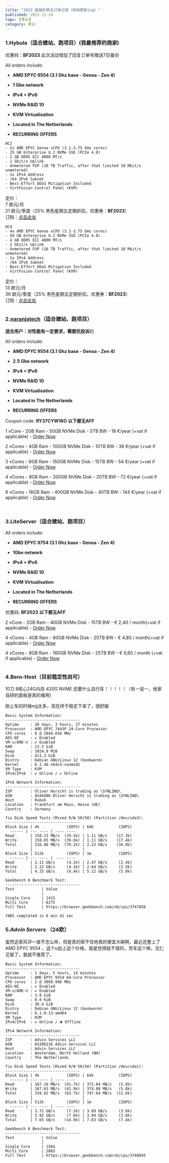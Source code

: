 ```yaml
---
title: "2023 猫猫的黑五订单记录（持续更新ing）"
published: 2023-11-24
tags: [黑五]
category: 黑五
---
```


### 1.Hybula（适合建站、跑项目）(我最推荐的商家)

优惠码：**BF2023** 此次活动增加了回复订单号赠送7日备份

All orders include:

- **AMD EPYC 9554 (3.1 Ghz base - Genoa - Zen 4)**

- **1 Gbe network**

- **IPv4 + IPv6**

- **NVMe RAID 10**

- **KVM Virtualisation**

- **Located in The Netherlands**

- **RECURRING OFFERS**

```shell
HC2
- 2x AMD EPYC Genoa vCPU (3.1-3.75 GHz cores)
- 25 GB Enterprise U.2 NVMe SSD (PCIe 4.0)
- 2 GB DDR5 ECC 4800 MT/s
- 1 Gbit/s Uplink
- Unmetered FUP (10 TB Traffic, after that limited 10 Mbit/s unmetered)
- 1x IPv4 Address
- /64 IPv6 Subnet
- Best-Effort DDoS Mitigation Included
- VirtFusion Control Panel (KVM)
```

定价：  
7 欧元/月  
21 欧元/季度（25% 黑色星期五定期折扣，优惠券：**BF2023**）  
订购：[点击此处](https://portal.hybula.com/store/cloud/hc2)

  

```shell
HC4
- 4x AMD EPYC Genoa vCPU (3.1-3.75 GHz cores)
- 50 GB Enterprise U.2 NVMe SSD (PCIe 4.0)
- 4 GB DDR5 ECC 4800 MT/s
- 2 Gbit/s Uplink
- Unmetered FUP (10 TB Traffic, after that limited 10 Mbit/s unmetered)
- 1x IPv4 Address
- /64 IPv6 Subnet
- Best-Effort DDoS Mitigation Included
- VirtFusion Control Panel (KVM)
```

定价：  
13 欧元/月  
36 欧元/季度（25% 黑色星期五定期折扣，优惠券：**BF2023**）  
订购：[点击此处](https://portal.hybula.com/store/cloud/hc4)

<picture>
    <source srcset="https://s3.catcat.blog/images/2023/11/image-2.avif" type="image/avif">
    <source srcset="https://s3.catcat.blog/images/2023/11/image-2.webp" type="image/webp">
    <img src="https://s3.catcat.blog/images/2023/11/image-2.jpg" alt="" loading="lazy">
</picture>

### 2.[naranjatech](https://lowendtalk.com/profile/naranjatech)（适合建站、跑项目）

**适合用户：**对性能有一定要求，需要**抗投诉**的

All orders include:

- **AMD EPYC 9554 (3.1 Ghz base - Genoa - Zen 4)**

- **2.5 Gbe network**

- **IPv4 + IPv6**

- **NVMe RAID 10**

- **KVM Virtualisation**

- **Located in The Netherlands**

- **RECURRING OFFERS**

Coupon code: **RY37CYW16O** **以下都无AFF**

1 vCore - 2GB Ram - 50GB NVMe Disk - 5TB BW - 18 €/year (+vat if applicable) - [Order Now](https://clients.naranja.tech/store/black-friday-2023)

2 vCores - 4GB Ram - 100GB NVMe Disk - 10TB BW - 36 €/year (+vat if applicable) - [Order Now](https://clients.naranja.tech/store/black-friday-2023)

3 vCores - 6GB Ram - 150GB NVMe Disk - 15TB BW - 54 €/year (+vat if applicable) - [Order Now](https://clients.naranja.tech/store/black-friday-2023)

4 vCores - 8GB Ram - 200GB NVMe Disk - 20TB BW - 72 €/year (+vat if applicable) - [Order Now](https://clients.naranja.tech/store/black-friday-2023)

8 vCores - 16GB Ram - 400GB NVMe Disk - 40TB BW - 144 €/year (+vat if applicable) - [Order Now](https://clients.naranja.tech/store/black-friday-2023)

<picture>
    <source srcset="https://s3.catcat.blog/images/2023/11/image-4.avif" type="image/avif">
    <source srcset="https://s3.catcat.blog/images/2023/11/image-4.webp" type="image/webp">
    <img src="https://s3.catcat.blog/images/2023/11/image-4.jpg" alt="" loading="lazy">
</picture>

<picture>
    <source srcset="https://s3.catcat.blog/images/2023/11/image-1.avif" type="image/avif">
    <source srcset="https://s3.catcat.blog/images/2023/11/image-1.webp" type="image/webp">
    <img src="https://s3.catcat.blog/images/2023/11/image-1.jpg" alt="" loading="lazy">
</picture>

### 3.LiteServer（适合建站、跑项目）

All orders include:

- **AMD EPYC 9754 (3.1 Ghz base - Genoa - Zen 4)**

- **1Gbe network**

- **IPv4 + IPv6**

- **NVMe RAID 10**

- **KVM Virtualisation**

- **Located in The Netherlands**

- **RECURRING OFFERS**

优惠码: **BF2023** **以下都无AFF**

2 vCore - 2GB Ram - 40GB NVMe Disk - 15TB BW - € 2,40 / month(+vat if applicable) - [Order Now](https://clients.liteserver.nl/cart.php?a=add&pid=420&promocode=BF2023)

4 vCores - 4GB Ram - 80GB NVMe Disk - 20TB BW - € 4,80 / month(+vat if applicable) - [Order Now](https://clients.liteserver.nl/cart.php?a=add&pid=421&promocode=BF2023)

4 vCores - 8GB Ram - 160GB NVMe Disk - 25TB BW - € 9,60 / month (+vat if applicable) - [Order Now](https://clients.liteserver.nl/cart.php?a=confproduct&i=3)

<picture>
    <source srcset="https://s3.catcat.blog/images/2023/11/image.avif" type="image/avif">
    <source srcset="https://s3.catcat.blog/images/2023/11/image.webp" type="image/webp">
    <img src="https://s3.catcat.blog/images/2023/11/image.jpg" alt="" loading="lazy">
</picture>

### 4.Bero-Host（目前稳定性尚可）

10刀 8核心24G内存 420G NVME 还要什么自行车！！！！！（有一说一，他家自研的面板是真的难用）

刚上车的时候mjj太多，现在终于稳定下来了，很舒服

```shell
Basic System Information:
---------------------------------
Uptime     : 26 days, 3 hours, 27 minutes
Processor  : AMD EPYC 7443P 24-Core Processor
CPU cores  : 8 @ 2844.656 MHz
AES-NI     : ✔ Enabled
VM-x/AMD-V : ✔ Enabled
RAM        : 23.5 GiB
Swap       : 1024.0 MiB
Disk       : 411.3 GiB
Distro     : Debian GNU/Linux 12 (bookworm)
Kernel     : 6.1.46-x64v3-xanmod1
VM Type    : KVM
IPv4/IPv6  : ✔ Online / ✔ Online

IPv6 Network Information:
---------------------------------
ISP        : Oliver Horscht is trading as \SYNLINQ\
ASN        : AS44486 Oliver Horscht is trading as \SYNLINQ\
Host       : Rubv6
Location   : Frankfurt am Main, Hesse (HE)
Country    : Germany

fio Disk Speed Tests (Mixed R/W 50/50) (Partition /dev/sda3):
---------------------------------
Block Size | 4k            (IOPS) | 64k           (IOPS)
  ------ | --- ---- | ---- ---- 
Read       | 158.23 MB/s  (39.5k) | 1.11 GB/s    (17.3k)
Write      | 158.65 MB/s  (39.6k) | 1.11 GB/s    (17.4k)
Total      | 316.88 MB/s  (79.2k) | 2.23 GB/s    (34.8k)
           |                      |                     
Block Size | 512k          (IOPS) | 1m            (IOPS)
  ------ | --- ---- | ---- ---- 
Read       | 2.11 GB/s     (4.1k) | 2.47 GB/s     (2.4k)
Write      | 2.22 GB/s     (4.3k) | 2.64 GB/s     (2.5k)
Total      | 4.33 GB/s     (8.4k) | 5.12 GB/s     (5.0k)

Geekbench 6 Benchmark Test:
---------------------------------
Test            | Value                         
                |                               
Single Core     | 1415                          
Multi Core      | 6275                          
Full Test       | https://browser.geekbench.com/v6/cpu/3747850

YABS completed in 6 min 41 sec
```

### 5.**_Advin Servers_** （24欧）

虽然这家风评一直不怎么样，但是真的架不住他真的便宜大碗啊，最近还整上了AMD EPYC 9554 ，这个u加上这个价格，我是觉得挺不错的，灵车这个嘛，见仁见智了，我就不推荐了。

```shell
Basic System Information:
---------------------------------
Uptime     : 1 days, 5 hours, 14 minutes
Processor  : AMD EPYC 9554 64-Core Processor
CPU cores  : 2 @ 3099.996 MHz
AES-NI     : ✔ Enabled
VM-x/AMD-V : ✔ Enabled
RAM        : 3.8 GiB
Swap       : 0.0 KiB
Disk       : 36.4 GiB
Distro     : Debian GNU/Linux 12 (bookworm)
Kernel     : 6.1.0-13-amd64
VM Type    : KVM
IPv4/IPv6  : ✔ Online / ❌ Offline

IPv4 Network Information:
---------------------------------
ISP        : Advin Services LLC
ASN        : AS206216 Advin Services LLC
Host       : Advin Services LLC
Location   : Amsterdam, North Holland (NH)
Country    : The Netherlands

fio Disk Speed Tests (Mixed R/W 50/50) (Partition /dev/sda1):
---------------------------------
Block Size | 4k            (IOPS) | 64k           (IOPS)
  ------ | --- ---- | ---- ---- 
Read       | 167.18 MB/s  (41.7k) | 372.84 MB/s   (5.8k)
Write      | 167.63 MB/s  (41.9k) | 374.80 MB/s   (5.8k)
Total      | 334.82 MB/s  (83.7k) | 747.64 MB/s  (11.6k)
           |                      |                     
Block Size | 512k          (IOPS) | 1m            (IOPS)
  ------ | --- ---- | ---- ---- 
Read       | 3.72 GB/s     (7.2k) | 3.69 GB/s     (3.6k)
Write      | 3.92 GB/s     (7.6k) | 3.94 GB/s     (3.8k)
Total      | 7.65 GB/s    (14.9k) | 7.63 GB/s     (7.4k)

Geekbench 6 Benchmark Test:
---------------------------------
Test            | Value                         
                |                               
Single Core     | 1564                          
Multi Core      | 2865                          
Full Test       | https://browser.geekbench.com/v6/cpu/3748045
```
